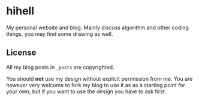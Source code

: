 # hihell

My personal website and blog. Mainly discuss algorithm and other coding things, you may find some drawing as well.

## License

All my blog posts in `_posts` are copyrighted.

You should **not** use my design without explicit permission from me. 
You are however very welcome to fork my blog to use it as as a starting point for your own,
but if you want to use the design you have to ask first.
